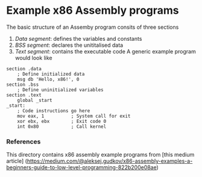 # Example x86 Assembly programs
The basic structure of an Assemby program consits of three sections
1. *Data segment*: defines the variables and constants
2. *BSS segment*: declares the unititalised data
3. *Text segment*: contains the executable code 
A generic example program would look like


```
section .data
    ; Define initialized data
    msg db 'Hello, x86!', 0
section .bss
    ; Define uninitialized variables
section .text
    global _start
_start:
    ; Code instructions go here
    mov eax, 1          ; System call for exit
    xor ebx, ebx        ; Exit code 0
    int 0x80            ; Call kernel
```


### References
This directory contains x86 assembly example programs from [this medium article] (https://medium.com/@aleksej.gudkov/x86-assembly-examples-a-beginners-guide-to-low-level-programming-822b200e08ae) 
